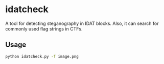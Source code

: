 # idatcheck
A tool for detecting steganography in IDAT blocks. Also, it can search for commonly used flag strings in CTFs.
## Usage
```bash
python idatcheck.py -f image.png
```
